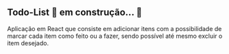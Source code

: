 ## Todo-List 🚧 em construção... 🚧

Aplicação em React que consiste em adicionar itens com a possibilidade de marcar cada item como feito ou a fazer, sendo possível até mesmo excluir o item desejado.
